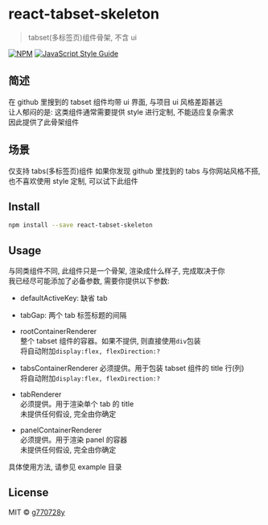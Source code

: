 # react-tabset-skeleton

> tabset(多标签页)组件骨架, 不含 ui

[![NPM](https://img.shields.io/npm/v/react-tabset-skeleton.svg)](https://www.npmjs.com/package/react-tabset-skeleton) [![JavaScript Style Guide](https://img.shields.io/badge/code_style-standard-brightgreen.svg)](https://standardjs.com)

## 简述

在 github 里搜到的 tabset 组件均带 ui 界面, 与项目 ui 风格差距甚远\
让人郁闷的是: 这类组件通常需要提供 style 进行定制, 不能适应复杂需求\
因此提供了此骨架组件

## 场景

仅支持 tabs(多标签页)组件
如果你发现 github 里找到的 tabs 与你网站风格不搭, 也不喜欢使用 style 定制, 可以试下此组件

## Install

```bash
npm install --save react-tabset-skeleton
```

## Usage

与同类组件不同, 此组件只是一个骨架, 渲染成什么样子, 完成取决于你  
我已经尽可能添加了必备参数, 需要你提供以下参数:

- defaultActiveKey: 缺省 tab

- tabGap: 两个 tab 标签标题的间隔

- rootContainerRenderer  
  整个 tabset 组件的容器。如果不提供, 则直接使用`div`包装  
  将自动附加`display:flex, flexDirection:?`

- tabsContainerRenderer
  必须提供。用于包装 tabset 组件的 title 行(列)  
  将自动附加`display:flex, flexDirection:?`

- tabRenderer  
  必须提供。用于渲染单个 tab 的 title  
  未提供任何假设, 完全由你确定

- panelContainerRenderer  
  必须提供。用于渲染 panel 的容器  
  未提供任何假设, 完全由你确定

具体使用方法, 请参见 example 目录

## License

MIT © [g770728y](https://github.com/g770728y)
